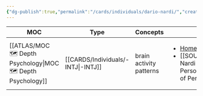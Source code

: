 ```yaml
---
{"dg-publish":true,"permalink":"/cards/individuals/dario-nardi/","created":"2023-02-18T15:53:01.848+01:00","updated":"2023-04-29T16:59:41.194+02:00"}
---
```


| MOC                                                             | Type                                  | Concepts                | Reference                                                                                                                                                            |
| --------------------------------------------------------------- | ------------------------------------- | ----------------------- | -------------------------------------------------------------------------------------------------------------------------------------------------------------------- |
| [[ATLAS/MOC 🗺️ Depth Psychology\|MOC 🗺️ Depth Psychology]] | [[CARDS/Individuals/-INTJ\|-INTJ]] | brain activity patterns | <ul><li>[Home](http://www.darionardi.com/vpc.html)</li><li>[[SOURCES/Contents/Dario Nardi - Neuroscience of Personality.md\\|Neuroscience of Personality]]</li></ul> |

